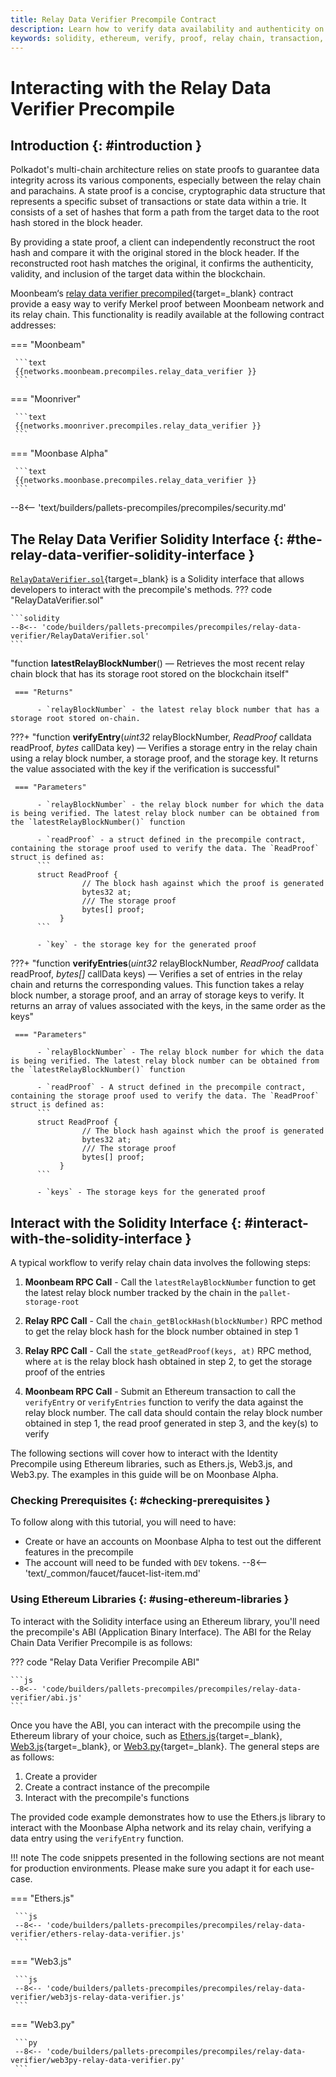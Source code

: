 ```yaml
---
title: Relay Data Verifier Precompile Contract
description: Learn how to verify data availability and authenticity on the relay chain via a Solidity interface with Moonbeam's Relay Data Verifier Precompile contract.
keywords: solidity, ethereum, verify, proof, relay chain, transaction, moonbeam, precompiled, contracts
---
```


# Interacting with the Relay Data Verifier Precompile

## Introduction {: #introduction }

Polkadot's multi-chain architecture relies on state proofs to guarantee data integrity across its various components, especially between the relay chain and parachains. A state proof is a concise, cryptographic data structure that represents a specific subset of transactions or state data within a trie. It consists of a set of hashes that form a path from the target data to the root hash stored in the block header.

By providing a state proof, a client can independently reconstruct the root hash and compare it with the original stored in the block header. If the reconstructed root hash matches the original, it confirms the authenticity, validity, and inclusion of the target data within the blockchain.

Moonbeam‘s [relay data verifier precompiled](https://github.com/moonbeam-foundation/moonbeam/blob/master/precompiles/relay-data-verifier/RelayDataVerifier.sol){target=\_blank} contract provide a easy way to verify Merkel proof between Moonbeam network and its relay chain. This functionality is readily available at the following contract addresses:

=== "Moonbeam"

     ```text
     {{networks.moonbeam.precompiles.relay_data_verifier }}
     ```

=== "Moonriver"

     ```text
     {{networks.moonriver.precompiles.relay_data_verifier }}
     ```

=== "Moonbase Alpha"

     ```text
     {{networks.moonbase.precompiles.relay_data_verifier }}
     ```

--8<-- 'text/builders/pallets-precompiles/precompiles/security.md'

## The Relay Data Verifier Solidity Interface {: #the-relay-data-verifier-solidity-interface }

[`RelayDataVerifier.sol`](https://github.com/moonbeam-foundation/moonbeam/blob/master/precompiles/relay-data-verifier/RelayDataVerifier.sol){target=\_blank} is a Solidity interface that allows developers to interact with the precompile's methods.
??? code "RelayDataVerifier.sol"

    ```solidity
    --8<-- 'code/builders/pallets-precompiles/precompiles/relay-data-verifier/RelayDataVerifier.sol'
    ```

"function **latestRelayBlockNumber**() — Retrieves the most recent relay chain block that has its storage root stored on the blockchain itself"

     === "Returns"

          - `relayBlockNumber` - the latest relay block number that has a storage root stored on-chain.

???+ "function **verifyEntry**(_uint32_ relayBlockNumber, _ReadProof_ calldata readProof, _bytes_ callData key) — Verifies a storage entry in the relay chain using a relay block number, a storage proof, and the storage key. It returns the value associated with the key if the verification is successful"

     === "Parameters"

          - `relayBlockNumber` - the relay block number for which the data is being verified. The latest relay block number can be obtained from the `latestRelayBlockNumber()` function

          - `readProof` - a struct defined in the precompile contract, containing the storage proof used to verify the data. The `ReadProof` struct is defined as:
          ```
          struct ReadProof {
                    // The block hash against which the proof is generated
                    bytes32 at;
                    /// The storage proof
                    bytes[] proof;
               }
          ```

          - `key` - the storage key for the generated proof

???+ "function **verifyEntries**(_uint32_ relayBlockNumber, _ReadProof_ calldata readProof, _bytes[]_ callData keys) — Verifies a set of entries in the relay chain and returns the corresponding values. This function takes a relay block number, a storage proof, and an array of storage keys to verify. It returns an array of values associated with the keys, in the same order as the keys"

     === "Parameters"

          - `relayBlockNumber` - The relay block number for which the data is being verified. The latest relay block number can be obtained from the `latestRelayBlockNumber()` function

          - `readProof` - A struct defined in the precompile contract, containing the storage proof used to verify the data. The `ReadProof` struct is defined as:
          ```
          struct ReadProof {
                    // The block hash against which the proof is generated
                    bytes32 at;
                    /// The storage proof
                    bytes[] proof;
               }
          ```

          - `keys` - The storage keys for the generated proof

## Interact with the Solidity Interface {: #interact-with-the-solidity-interface }

A typical workflow to verify relay chain data involves the following steps:

1. **Moonbeam RPC Call** - Call the `latestRelayBlockNumber` function to get the latest relay block number tracked by the chain in the `pallet-storage-root`

2. **Relay RPC Call** - Call the `chain_getBlockHash(blockNumber)` RPC method to get the relay block hash for the block number obtained in step 1

3. **Relay RPC Call** - Call the `state_getReadProof(keys, at)` RPC method, where `at` is the relay block hash obtained in step 2, to get the storage proof of the entries

4. **Moonbeam RPC Call** - Submit an Ethereum transaction to call the `verifyEntry` or `verifyEntries` function to verify the data against the relay block number. The call data should contain the relay block number obtained in step 1, the read proof generated in step 3, and the key(s) to verify

The following sections will cover how to interact with the Identity Precompile using Ethereum libraries, such as Ethers.js, Web3.js, and Web3.py. The examples in this guide will be on Moonbase Alpha.

### Checking Prerequisites {: #checking-prerequisites }

To follow along with this tutorial, you will need to have:

- Create or have an accounts on Moonbase Alpha to test out the different features in the precompile
- The account will need to be funded with `DEV` tokens.
  --8<-- 'text/\_common/faucet/faucet-list-item.md'

### Using Ethereum Libraries {: #using-ethereum-libraries }

To interact with the Solidity interface using an Ethereum library, you'll need the precompile's ABI (Application Binary Interface). The ABI for the Relay Chain Data Verifier Precompile is as follows:

??? code "Relay Data Verifier Precompile ABI"

    ```js
    --8<-- 'code/builders/pallets-precompiles/precompiles/relay-data-verifier/abi.js'
    ```

Once you have the ABI, you can interact with the precompile using the Ethereum library of your choice, such as [Ethers.js](/builders/build/eth-api/libraries/ethersjs/){target=\_blank}, [Web3.js](/builders/build/eth-api/libraries/web3js){target=\_blank}, or [Web3.py](/builders/build/eth-api/libraries/web3py){target=\_blank}. The general steps are as follows:

1. Create a provider
2. Create a contract instance of the precompile
3. Interact with the precompile's functions

The provided code example demonstrates how to use the Ethers.js library to interact with the Moonbase Alpha network and its relay chain, verifying a data entry using the `verifyEntry` function.

!!! note
The code snippets presented in the following sections are not meant for production environments. Please make sure you adapt it for each use-case.

=== "Ethers.js"

     ```js
     --8<-- 'code/builders/pallets-precompiles/precompiles/relay-data-verifier/ethers-relay-data-verifier.js'
     ```

=== "Web3.js"

     ```js
     --8<-- 'code/builders/pallets-precompiles/precompiles/relay-data-verifier/web3js-relay-data-verifier.js'
     ```

=== "Web3.py"

     ```py
     --8<-- 'code/builders/pallets-precompiles/precompiles/relay-data-verifier/web3py-relay-data-verifier.py'
     ```
